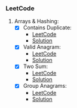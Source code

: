 ### LeetCode


1. Arrays & Hashing:
   - [x] Contains Duplicate:
     - [LeetCode](https://leetcode.com/problems/contains-duplicate/description/)
     - [Solution](src/main/kotlin/arrays_hashing/ContainsDuplicateSolution.kt)
   - [x] Valid Anagram:
     - [LeetCode](https://leetcode.com/problems/valid-anagram/description/)
     - [Solution](src/main/kotlin/arrays_hashing/ValidAnagramSolution.kt)
   - [x] Two Sum:
     - [LeetCode](https://leetcode.com/problems/two-sum/description/)
     - [Solution](src/main/kotlin/arrays_hashing/TwoSumSolution.kt)
   - [x] Group Anagrams:
       - [LeetCode](https://leetcode.com/problems/group-anagrams/)
       - [Solution](src/main/kotlin/arrays_hashing/GroupAnagramsSolution.kt)